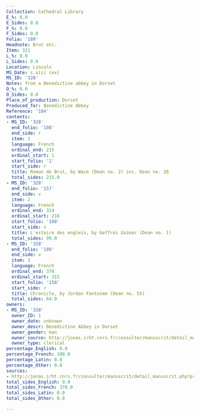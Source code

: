 ```yaml
---
Collection: Cathedral Library
E_%: 0.0
E_Sides: 0.0
F_%: 0.0
F_Sides: 0.0
Folia: '189'
Headnote: Brut etc.
Item: 321
L_%: 0.0
L_Sides: 0.0
Location: Lincoln
MS_Date: s.xiii (ex)
MS_ID: '328'
Notes: from a Benedictine abbey in Dorset
O_%: 0.0
O_Sides: 0.0
Place_of_production: Dorset
Produced_for: Benedictine Abbey
Reference: '104'
contents:
- MS_ID: '328'
  end_folio: '108'
  end_side: r
  item: 1
  language: French
  ordinal_end: 215
  ordinal_start: 1
  start_folio: '1'
  start_side: r
  title: Roman de Brut, by Wace (Dean no. 2) inc. Dean no. 20
  total_sides: 215.0
- MS_ID: '328'
  end_folio: '157'
  end_side: v
  item: 2
  language: French
  ordinal_end: 314
  ordinal_start: 216
  start_folio: '108'
  start_side: v
  title: L'estoire des engleis, by Geffrei Gaimar (Dean no. 1)
  total_sides: 99.0
- MS_ID: '328'
  end_folio: '189'
  end_side: v
  item: 3
  language: French
  ordinal_end: 378
  ordinal_start: 315
  start_folio: '158'
  start_side: r
  title: Chronicle, by Jordan Fantosme (Dean no. 55)
  total_sides: 64.0
owners:
- MS_ID: '328'
  owner_ID: 1
  owner_date: unknown
  owner_descr: Benedictine Abbey in Dorset
  owner_gender: man
  owner_source: http://jonas.irht.cnrs.fr/consulter/manuscrit/detail_manuscrit.php?projet=29310
  owner_type: clerical
percentage_English: 0.0
percentage_French: 100.0
percentage_Latin: 0.0
percentage_Other: 0.0
sources:
- http://jonas.irht.cnrs.fr/consulter/manuscrit/detail_manuscrit.php?projet=29310
total_sides_English: 0.0
total_sides_French: 378.0
total_sides_Latin: 0.0
total_sides_Other: 0.0

---
```

